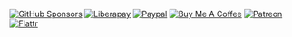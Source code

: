 [![GitHub Sponsors](resource:assets/badges/GitHub-Sponsors.png)](https://github.com/sponsors/llucax)
[![Liberapay](resource:assets/badges/Liberapay.png)](https://liberapay.com/llucax/donate)
[![Paypal](resource:assets/badges/Paypal.png)](https://www.paypal.com/donate?hosted_button_id=UZRR3REUC4SY2)
[![Buy Me A Coffee](resource:assets/badges/Buy-Me-A-Coffee.png)](https://www.buymeacoffee.com/llucax)
[![Patreon](resource:assets/badges/Patreon.png)](https://www.patreon.com/llucax)
[![Flattr](resource:assets/badges/Flattr.png)](https://flattr.com/@llucax)
